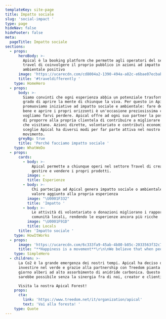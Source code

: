 ```yaml
---
templateKey: site-page
title: Impatto sociale
slug: 'social-impact '
type: page
hideNav: false
hideFooter: false
meta:
  pageTitle: Impatto sociale
sections:
  - props:
      heroBody: >-
        Apical è la booking platform che permette agli operatori del settore
        travel di coinvolgere il proprio pubblico in azioni ad impatto sociale e
        ambientale positivo
      image: 'https://ucarecdn.com/cd8004a2-1390-494a-a82c-e6bae07ecbab/'
      title: '#traveldifferently '
    type: HomeHero
  - props:
      body: >-
        Siamo convinti che ogni esperienza abbia un potenziale trasformativo in
        grado di aprire la mente di chiunque la viva. Per questo in Apical
        promuoviamo iniziative ad impatto sociale e ambientale: fare del bene fa
        bene e aprire i propri orizzonti è un'occasione preziosissima che non
        vogliamo farvi perdere. Apical offre ad ogni suo partner la possibilità
        di proporre alla propria clientela di contribuire a migliorare i luoghi
        che visitano. Azioni dirette, volontariato e contributi economici: chi
        sceglie Apical ha diversi modi per far parte attiva nel nostro
        movimento. 
      greyBg: true
      title: 'Perché facciamo impatto sociale '
    type: WhatWeDo
  - props:
      cards:
        - body: >-
            Apical permette a chiunque operi nel settore Travel di creare,
            gestire e vendere i propri prodotti. 
          image: ✍️
          title: Esperienze
        - body: >-
            Chi partecipa ad Apical genera impatto sociale o ambientale. Un
            valore aggiunto alla propria esperienza
          image: "\U0001F332"
          title: 'Impatto '
        - body: >-
            Le attività di volontariato o donazioni migliorano i rapporti con le
            comunità locali, rendendo le esperienze ancora più ricche
          image: "\U0001F91D"
          title: Locals
      title: 'Impatto sociale '
    type: HowItWorks
  - props:
      image: 'https://ucarecdn.com/6c333fa9-45ab-4b80-b85c-2033563f32c7/'
      title: "**Happiness is a movement**\r\n\nWe believe that when people share their energy into an intense experience they naturally become more open-minded, curious and able to understand one another Experience Creators have the power to change people’s life. Apical is here to support them. Join our mission\r\n\n\rNicola Zanola, CEO"
    type: SimpleHero
  - children: >-
      La Co2 è la grande emergenza dei nostri tempi. Apical ha deciso di
      investire nel verde e grazie alla partnership con Treedom pianta ogni
      giorno alberi ad alto assorbimento di anidride carbonica. Questo non
      sarebbe possibile senza la sinergia fra di noi, creator e clienti finali. 

      Visita la nostra Apical Forest! 
    props:
      cta:
        link: 'https://www.treedom.net/it/organization/apical'
        text: 'Vai alla foresta! '
    type: Quote
---
```


